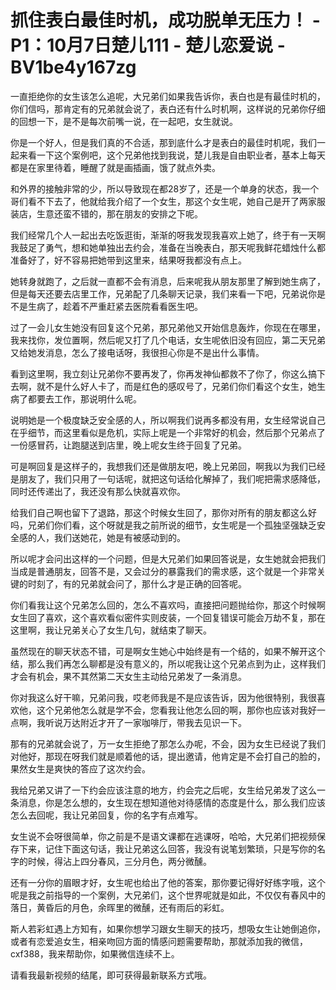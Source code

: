 # 抓住表白最佳时机，成功脱单无压力！ - P1：10月7日楚儿111 - 楚儿恋爱说 - BV1be4y167zg

一直拒绝你的女生该怎么追呢，大兄弟们如果我告诉你，表白也是有最佳时机的，你们信吗，那肯定有的兄弟就会说了，表白还有什么时机啊，这样说的兄弟你仔细的回想一下，是不是每次前嘴一说，在一起吧，女生就说。

你是一个好人，但是我们真的不合适，那到底什么才是表白的最佳时机呢，我们一起来看一下这个案例吧，这个兄弟他找到我说，楚儿我是自由职业者，基本上每天都是在家里待着，睡醒了就是画插画，饿了就点外卖。

和外界的接触非常的少，所以导致现在都28岁了，还是一个单身的状态，我一个哥们看不下去了，他就给我介绍了一个女生，那这个女生呢，她自己是开了两家服装店，生意还蛮不错的，那在朋友的安排之下呢。

我们经常几个人一起出去吃饭逛街，渐渐的呀我发现我喜欢上她了，终于有一天啊我鼓足了勇气，想和她单独出去约会，准备在当晚表白，那天呢我鲜花蜡烛什么都准备好了，好不容易把她带到这里来，结果呀我都没有点上。

她转身就跑了，之后就一直都不会有消息，后来呢我从朋友那里了解到她生病了，但是每天还要去店里工作，兄弟配了几条聊天记录，我们来看一下吧，兄弟说你是不是生病了，趁着不严重赶紧去医院看看医生吧。

过了一会儿女生她没有回复这个兄弟，那兄弟他又开始信息轰炸，你现在在哪里，我来找你，发位置啊，然后呢又打了几个电话，女生呢依旧没有回应，第二天兄弟又给她发消息，怎么了接电话呀，我很担心你是不是出什么事情。

看到这里啊，我立刻让兄弟你不要再发了，你再发神仙都救不了你了，你这么搞下去啊，就不是什么好人卡了，而是红色的感叹号了，兄弟们你们看这个女生，她生病了都要去工作，那说明什么呢。

说明她是一个极度缺乏安全感的人，所以啊我们说再多都没有用，女生经常说自己在乎细节，而这里看似是危机，实际上呢是一个非常好的机会，然后那个兄弟点了一份感冒药，让跑腿送到店里，晚上呢女生终于回复了兄弟。

可是啊回复是这样子的，我想我们还是做朋友吧，晚上兄弟回，啊我以为我们已经是朋友了，我们只用了一句话呢，就把这句话给化解掉了，我们呢把需求感降低，同时还传递出了，我还没有那么快就喜欢你。

给我们自己啊也留下了退路，那这个时候女生回了，那你对所有的朋友都这么好吗，兄弟们你们看，这个呀就是我之前所说的细节，女生呢是一个孤独坚强缺乏安全感的人，我们送她花，她是有被感动到的。

所以呢才会问出这样的一个问题，但是大兄弟们如果回答说是，女生她就会把我们当成是普通朋友，回答不是，又会过分的暴露我们的需求感，这个就是一个非常关键的时刻了，有的兄弟就会问了，那什么才是正确的回答呢。

你们看我让这个兄弟怎么回的，怎么不喜欢吗，直接把问题抛给你，那这个时候啊女生回了喜欢，这个喜欢看似密件实则皮装，一个回复错误可能会万劫不复，那在这里啊，我让兄弟关心了女生几句，就结束了聊天。

虽然现在的聊天状态不错，可是啊女生她心中始终是有一个结的，如果不解开这个结，那么我们再怎么聊都是没有意义的，所以呢我让这个兄弟点到为止，这样我们才会有机会，果不其然第二天女生主动给兄弟发了一条消息。

你对我这么好干嘛，兄弟问我，哎老师我是不是应该告诉，因为他很特别，我很喜欢他，这个兄弟他怎么就是学不会，您看我让他怎么回的啊，那你也应该对我好一点啊，我听说万达附近才开了一家咖啡厅，带我去见识一下。

那有的兄弟就会说了，万一女生拒绝了那怎么办呢，不会，因为女生已经说了我们对他好，那现在呀我们就是顺着他的话，提出邀请，他肯定是不会打自己的脸的，果然女生是爽快的答应了这次约会。

我给兄弟又讲了一下约会应该注意的地方，约会完之后呢，女生给兄弟发了这么一条消息，你是怎么想的，女生现在想知道他对待感情的态度是什么，那么我们应该怎么去回呢，我让兄弟回复，你的名字有点难写。

女生说不会呀很简单，你之前是不是语文课都在逃课呀，哈哈，大兄弟们把视频保存下来，记住下面这句话，我让兄弟这么回答，我没有说笔划繁琐，只是写你的名字的时候，得沾上四分春风，三分月色，两分微醺。

还有一分你的眉眼才好，女生呢也给出了他的答案，那你要记得好好练字哦，这个呢是我之前指导的一个案例，大兄弟们，这个世界呢就是如此，不仅仅有春风中的落日，黄昏后的月色，余晖里的微醺，还有雨后的彩虹。

斯人若彩虹遇上方知有，如果你想学习跟女生聊天的技巧，想吸女生让她倒追你，或者有恋爱追女生，相亲吻回方面的情感问题需要帮助，那就添加我的微信，cxf388，我来帮助你，如果微信连续不上。

请看我最新视频的结尾，即可获得最新联系方式哦。